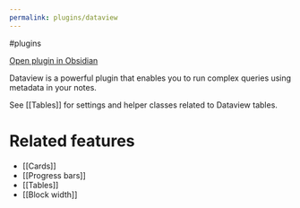 ```yaml
---
permalink: plugins/dataview
---
```

#plugins 

[Open plugin in Obsidian](obsidian://show-plugin?id=dataview)

Dataview is a powerful plugin that enables you to run complex queries using metadata in your notes.

See [[Tables]] for settings and helper classes related to Dataview tables.

# Related features

- [[Cards]]
- [[Progress bars]]
- [[Tables]]
- [[Block width]]